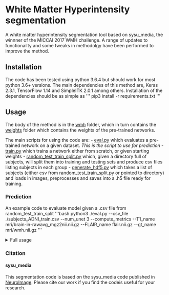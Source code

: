# White Matter Hyperintensity segmentation
A white matter hyperintensity segmentation tool based on sysu_media, the winnner of the MICCAI 2017 WMH challenge. A range of updates to functionailty and some tweaks in methodolgy have been performed to improve the method. 

## Installation 
The code has been tested using python 3.6.4 but should work for most python 3.6+ versions. The main dependencies of this method are, Keras 2.3.1, TensorFlow 1.14 and SimpleITK 2.0.1 among others. Installation of the dependencies should be as simple as
'''
pip3 install -r requirements.txt
'''

## Usage
The body of the method is in the [wmh](wmh) folder, which in turn contains the [weights](wmh/weights) folder which contains the weights of the pre-trained networks. 

The main scripts for using the code are:
    - [eval.py](eval.py) which evaluates a pre-trained network on a given dataset. *This is the script to use for prediction*
    - [train.py](train.py) which trains a network either from scratch, or given starting weights
    - [random_test_train_split.py](random_test_train_split.py) which, given a directory full of subjects, will split them into training and testing sets and produce csv files listing subjects in each group
    - [generate_hdf5.py](generate_hdf5.py) which takes a list of subjects (either csv from random_test_train_split.py or pointed to directory) and loads in images, preprocesses and saves into a .h5 file ready for training.
    
### Prediction
An example code to evaluate model given a .csv file from random_test_train_split
'''bash
python3 ./eval.py --csv_file ./subjects_ADNI_train.csv --num_unet 3 --compute_metrics --T1_name mri/brain-in-rawavg_mgz2nii.nii.gz --FLAIR_name flair.nii.gz --gt_name mri/wmh.nii.gz
'''
<details>
  <summary>
    Full usage
  </summary>  
'''
usage: eval.py [-h] [--data_dir DATA_DIR] [--csv_file CSV_FILE]
               [--pattern PATTERN] [--T1_name T1_NAME]
               [--FLAIR_name FLAIR_NAME] [--gt_name GT_NAME]
               [--output_name OUTPUT_NAME] [--rows_standard ROWS_STANDARD]
               [--cols_standard COLS_STANDARD] [--batch_size N] [--verbose]
               [--model_dir MODEL_DIR] [--FLAIR_only] [--num_unet NUM_UNET]
               [--num_unet_start NUM_UNET_START] [--ignore_frac IGNORE_FRAC]
               [--compute_metrics] [--model_suffix MODEL_SUFFIX]

WMH training

optional arguments:
  -h, --help            show this help message and exit
  --data_dir DATA_DIR   Directory containing data. Will be overrided by
                        --csv_file is supplied
  --csv_file CSV_FILE   Csv-file listing subjects to include in file
  --pattern PATTERN     Pattern to match files in directory.
  --T1_name T1_NAME     Default name of T1 images. (default
                        T1/T1_brain.nii.gz)
  --FLAIR_name FLAIR_NAME
                        Default name of T2FLAIR images. (default
                        T2_FLAIR/T2_FLAIR)
  --gt_name GT_NAME     Default name for ground truth segmentations (default
                        T2_FLAIR/lesions/final_mask.nii.gz)
  --output_name OUTPUT_NAME
                        Name of ouput segmentation file. (default
                        wmh_seg.nii.gz)
  --rows_standard ROWS_STANDARD
                        Height of input to network (Default 200)
  --cols_standard COLS_STANDARD
                        Width of input to network (Default 200)
  --batch_size N        input batch size for training (default: 30)
  --verbose, -v         Flag to use verbose training. A single flag will cause
                        full verbosity. Double flag (e.g. -vv) will cause less
                        verbosity (use -vv in non-interactive environments
                        like cluster)
  --model_dir MODEL_DIR
                        path to store model weights to (also path containing
                        starting weights for --resume) (default:
                        ./wmh/weights)
  --FLAIR_only          Flag whether to just use FLAIR (default (if flag not
                        provided): use FLAIR and T1)
  --num_unet NUM_UNET   Number of networks to train (default: 1)
  --num_unet_start NUM_UNET_START
                        Number from which to start training networks (i.e.
                        start from network 1 if network 0 is done) (default:
                        0)
  --ignore_frac IGNORE_FRAC
                        Fraction of slices from top and bottome to ignore
                        (default: 0.125)
  --compute_metrics     Flag whether to compute metrics after segmentation
                        (requires ground truth)
  --model_suffix MODEL_SUFFIX
                        Suffix to model name so model will save as
                        {num_net}_{suffix}.h5 (default: None)
'''
</details>




### Citation
#### sysu_media
This segmentation code is based on the sysu_media code published in [NeuroImage](https://arxiv.org/pdf/1802.05203.pdf). Please cite our work if you find the codeis useful for your research.
